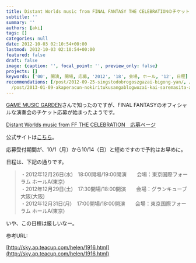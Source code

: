 ```yaml
---
title: Distant Worlds music from FINAL FANTASY THE CELEBRATIONのチケット応募開始！
subtitle: ''
summary: ''
authors: [aki]
tags: []
categories: null
date: 2012-10-03 02:10:54+00:00
lastmod: 2012-10-03 02:10:54+00:00
featured: false
draft: false
image: {caption: '', focal_point: '', preview_only: false}
projects: []
keywords: ['00', 開演, 開場, 応募, '2012', '18', 会場, ホール, '12', 日程]
recommendations: [/post/2012-09-25-singstodobrogoszgazai-bigong-yan/, /post/2011-02-08-take6ga2011-slash-05-slash-3031nilai-ri-gong-yan/,
  /post/2013-01-09-akaperacun-nokiritukusangablogwozai-kai-saremasita-a-cappella-best-ofgasu-di/]
---
```

[GAME MUSIC GARDEN](http://sky.ap.teacup.com/helen/1916.html)さんで知ったのですが、FINAL FANTASYのオフィシャルな演奏会のチケット応募が始まったようです。

[Distant Worlds music from FF THE CELEBRATION　応募ページ](http://store.jp.square-enix.com/special/ffdwcelebration)

公式サイトは[こちら](http://www.square-enix.co.jp/music/sem/page/distant_worlds/ffdw_celebration/)。

応募受付期間が、10/1（月）から10/14（日）と短めですので予約はお早めに。

日程は、下記の通りです。

> ・2012年12月26日(水)　18:00開場/19:00開演　　会場：東京国際フォーラム ホールA(東京)  
> ・2012年12月29日(土)　17:30開場/18:00開演　　会場：グランキューブ大阪(大阪)  
> ・2012年12月31日(月)　17:00開場/18:00開演　　会場：東京国際フォーラム ホールA(東京)

いや、この日程は厳しいなー。

参考URL:

[http://sky.ap.teacup.com/helen/1916.html](http://sky.ap.teacup.com/helen/1916.html)


